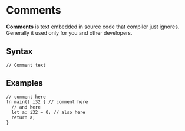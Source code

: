 # Comments
**Comments** is text embedded in source code that compiler just ignores. Generally it used only for you and other developers.

## Syntax
```genpay
// Comment text
```

## Examples
```
// comment here
fn main() i32 { // comment here
  // and here
  let a: i32 = 0; // also here
  return a;
}
```
